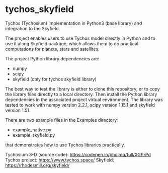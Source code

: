 # tychos_skyfield

Tychos (Tychosium) implementation in Python3 (base library) and integration to the Skyfield.

The project enables users to use Tychos model directly in Python and to use it along Skyfield package, which allows them to do practical computations for planets, stars and satellites.

The project Python library dependencies are:
-  numpy
-  scipy
-  skyfield (only for tychos skyfield library)

The best way to test the library is either to clone this repository, or to copy the library files directly to a local directory.
Then install the Python library dependencies in the associated project virtual environment.
The library was tested to work with numpy version 2.2.1, scipy version 1.15.1 and skyfield version 1.51.

There are two example files in the Examples directory:
- example_native.py
- example_skyfield.py
  
that demonstrates how to use Tychos libraries practically.

Tychosium 3-D (source code): https://codepen.io/pholmq/full/XGPrPd
Tychos project: https://www.tychos.space/
Skyfield: https://rhodesmill.org/skyfield/
